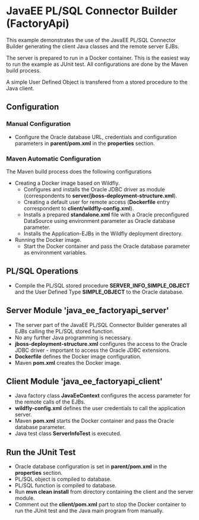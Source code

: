 # JavaEE PL/SQL Connector Builder (FactoryApi)

This example demonstrates the use of the JavaEE PL/SQL Connector Builder generating the client Java classes and the remote server EJBs.

The server is prepared to run in a Docker container. This is the easiest way to run the example as JUnit test. All configurations are done by the Maven build process.

A simple User Defined Object is transfered from a stored procedure to the Java client.

## Configuration

### Manual Configuration

- Configure the Oracle database URL, credentials and configuration parameters in **parent/pom.xml** in the **properties** section.

### Maven Automatic Configuration

The Maven build process does the following configurations

- Creating a Docker image based on Wildfly.
    - Configures and installs the Oracle JDBC driver as module (correspondents to **server/jboss-deployment-structure.xml**).
    - Creating a default user for remote access (**Dockerfile** entry correspondent to **client/wildfly-config.xml**).
    - Installs a prepared **standalone.xml** file with a Oracle preconfigured DataSource using environment parameter as Oracle database parameter.
    - Installs the Application-EJBs in the Wildfly deployment directory.
- Running the Docker image.
    - Start the Docker container and pass the Oracle database parameter as environment variables.  

## PL/SQL Operations

- Compile the PL/SQL stored procedure **SERVER_INFO_SIMPLE_OBJECT** and the User Defined Type **SIMPLE_OBJECT** to the Oracle database.

## Server Module 'java_ee_factoryapi_server'

- The server part of the JavaEE PL/SQL Connector Builder generates all EJBs calling the PL/SQL stored function.
- No any further Java programming is necessary.
- **jboss-deployment-structure.xml** configures the access to the Oracle JDBC driver - important to access the Oracle JDBC extensions.
- **Dockerfile** defines the Docker image configuration.
- Maven **pom.xml** creates the Docker image.

## Client Module 'java_ee_factoryapi_client'

- Java factory class **JavaEeContext** configures the access parameter for the remote calls of the EJBs.
- **wildfly-config.xml** defines the user credentials to call the application server.
- Maven **pom.xml** starts the Docker container and pass the Oracle database parameter.
- Java test class **ServerInfoTest** is executed.

## Run the JUnit Test

- Oracle database configuration is set in **parent/pom.xml** in the **properties** section.
- PL/SQL object is compiled to database.
- PL/SQL function is compiled to database.
- Run **mvn clean install** from directory containing the client and the server module.
- Comment out the **client/pom.xml** part to stop the Docker container to run the JUnit test and the Java main program from manually.